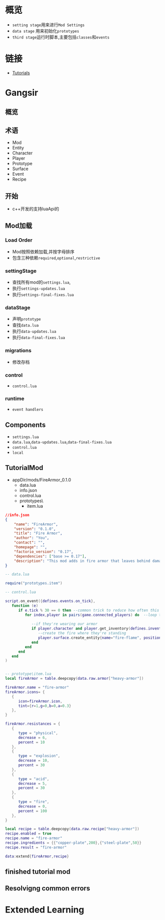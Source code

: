 # 概览

- `setting stage`用来进行`Mod Settings`
- `data stage` 用来初始化`prototypes`
- `third stage`运行时脚本,主要包括`classes`和`events`

# 链接

- [Tutorials](https://wiki.factorio.com/Tutorials)


# Gangsir

## 概览
## 术语
- Mod
- Entity
- Character
- Player
- Prototype
- Surface
- Event
- Recipe

## 开始
- c++开发的支持luaApi的

## Mod加载

### Load Order
- Mod按照依赖加载,并按字母排序
- 包含三种依赖`required`,`optional`,`restrictive` 



### settingStage
- 查找所有mod的`settings.lua`,
- 执行`settings-updates.lua`
- 执行`settings-final-fixes.lua`

### dataStage
- 声明`prototype`
- 查找`data.lua`
- 执行`data-updates.lua`
- 执行`data-final-fixes.lua`

### migrations
- 修改存档

### control
- `control.lua` 

### runtime
- `event handlers`

## Components
- `settings.lua`
- `data.lua`,`data-updates.lua`,`data-final-fixes.lua`
- `control.lua`
- `local`

## TutorialMod

- appDir/mods/FireArmor_0.1.0
    - data.lua
    - info.json
    - control.lua
    - prototypes\
        - item.lua

```json
//info.json
{
    "name": "FireArmor",
    "version": "0.1.0",
    "title": "Fire Armor",
    "author": "You",
    "contact": "",
    "homepage": "",
    "factorio_version": "0.17",
    "dependencies": ["base >= 0.17"],
    "description": "This mod adds in fire armor that leaves behind damaging fire as you walk around."
}
```

```lua
-- data.lua

require("prototypes.item")

-- control.lua

script.on_event({defines.events.on_tick},
   function (e)
      if e.tick % 30 == 0 then --common trick to reduce how often this runs, we don't want it running every tick, just every 30 ticks, so twice per second
         for index,player in pairs(game.connected_players) do  --loop through all online players on the server
            
            --if they're wearing our armor
            if player.character and player.get_inventory(defines.inventory.character_armor).get_item_count("fire-armor") >= 1 then
               --create the fire where they're standing
               player.surface.create_entity{name="fire-flame", position=player.position, force="neutral"} 
            end
         end
      end
   end
)


-- prototype\item.lua
local fireArmor = table.deepcopy(data.raw.armor["heavy-armor"])

fireArmor.name = "fire-armor"
fireArmor.icons= {
   {
      icon=fireArmor.icon,
      tint={r=1,g=0,b=0,a=0.3}
   },
}

fireArmor.resistances = {
   {
      type = "physical",
      decrease = 6,
      percent = 10
   },
   {
      type = "explosion",
      decrease = 10,
      percent = 30
   },
   {
      type = "acid",
      decrease = 5,
      percent = 30
   },
   {
      type = "fire",
      decrease = 0,
      percent = 100
   },
}

local recipe = table.deepcopy(data.raw.recipe["heavy-armor"])
recipe.enabled = true
recipe.name = "fire-armor"
recipe.ingredients = {{"copper-plate",200},{"steel-plate",50}}
recipe.result = "fire-armor"

data:extend{fireArmor,recipe}
```

## finished tutorial mod

## Resolvigng common errors 

# Extended Learning

